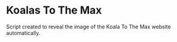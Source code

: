 # Koalas To The Max
  Script created to reveal the image of the Koala To The Max website automatically.

